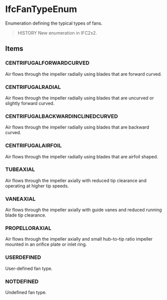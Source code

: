 # IfcFanTypeEnum

Enumeration defining the typical types of fans.<!-- end of definition -->

> HISTORY New enumeration in IFC2x2.

## Items

### CENTRIFUGALFORWARDCURVED
Air flows through the impeller radially using blades that are forward curved.

### CENTRIFUGALRADIAL
Air flows through the impeller radially using blades that are uncurved or slightly forward curved.

### CENTRIFUGALBACKWARDINCLINEDCURVED
Air flows through the impeller radially using blades that are backward curved.

### CENTRIFUGALAIRFOIL
Air flows through the impeller radially using blades that are airfoil shaped.

### TUBEAXIAL
Air flows through the impeller axially with reduced tip clearance and operating at higher tip speeds.

### VANEAXIAL
Air flows through the impeller axially with guide vanes and reduced running blade tip clearance.

### PROPELLORAXIAL
Air flows through the impeller axially and small hub-to-tip ratio impeller mounted in an orifice plate or inlet ring.

### USERDEFINED
User-defined fan type.

### NOTDEFINED
Undefined fan type.
